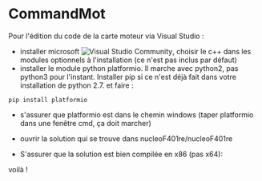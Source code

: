 # CommandMot

Pour l'édition du code de la carte moteur via Visual Studio :

- installer microsoft ![Visual Studio Community](https://www.visualstudio.com/en-us/downloads/download-visual-studio-vs.aspx), choisir le c++ dans les modules optionnels à l'installation (ce n'est pas inclus par défaut)
- installer le module python platformio. Il marche avec python2, pas python3 pour l'instant. Installer pip si ce n'est déjà fait dans votre installation de python 2.7. et faire :

```
pip install platformio
```
- s'assurer que platformio est dans le chemin windows (taper platformio dans une fenêtre cmd, ça doit marcher)

- ouvrir la solution qui se trouve dans nucleoF401re/nucleoF401re
- S'assurer que la solution est bien compilée en x86 (pas x64):


voilà !
